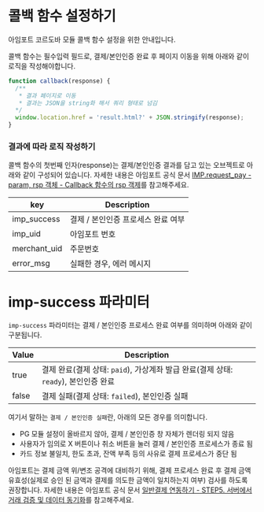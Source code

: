 
# 콜백 함수 설정하기
아임포트 코르도바 모듈 콜백 함수 설정을 위한 안내입니다.

콜백 함수는 필수입력 필드로, 결제/본인인증 완료 후 페이지 이동을 위해 아래와 같이 로직을 작성해야합니다.

```javascript
function callback(response) {
  /**
   * 결과 페이지로 이동
   * 결과는 JSON을 string화 해서 쿼리 형태로 넘김
  */
  window.location.href = 'result.html?' + JSON.stringify(response);
}
```

### 결과에 따라 로직 작성하기
콜백 함수의 첫번째 인자(response)는 결제/본인인증 결과를 담고 있는 오브젝트로 아래와 같이 구성되어 있습니다. 자세한 내용은 아임포트 공식 문서 [IMP.request_pay - param, rsp 객체 - Callback 함수의 rsp 객제](https://docs.iamport.kr/tech/imp#callback)를 참고해주세요.

| key           |  Description               | 
| ------------- | -------------------------- | 
| imp_success   | 결제 / 본인인증 프로세스 완료 여부 |
| imp_uid       | 아임포트 번호                  |
| merchant_uid  | 주문번호                      |
| error_msg     | 실패한 경우, 에러 메시지         |

# imp-success 파라미터
`imp-success` 파라미터는 결제 / 본인인증 프로세스 완료 여부를 의미하며 아래와 같이 구분됩니다.

| Value  |  Description                                       | 
| ------ | -------------------------------------------------- | 
| true   | 결제 완료(결제 상태: `paid`), 가상계좌 발급 완료(결제 상태: `ready`), 본인인증 완료 |
| false  | 결제 실패(결제 상태: `failed`), 본인인증 실패 |

여기서 말하는 `결제 / 본인인증 실패`란, 아래의 모든 경우를 의미합니다.

- PG 모듈 설정이 올바르지 않아, 결제 / 본인인증 창 자체가 렌더링 되지 않음
- 사용자가 임의로 X 버튼이나 취소 버튼을 눌러 결제 / 본인인증 프로세스가 종료 됨
- 카드 정보 불일치, 한도 초과, 잔액 부족 등의 사유로 결제 프로세스가 중단 됨

아임포트는 결제 금액 위/변조 공격에 대비하기 위해, 결제 프로세스 완료 후 결제 금액 유효성(실제로 승인 된 금액과 결제를 의도한 금액이 일치하는지 여부) 검사를 하도록 권장합니다. 자세한 내용은 아임포트 공식 문서 [일반결제 연동하기 - STEP5. 서버에서 거래 검증 및 데이터 동기화](https://docs.iamport.kr/implementation/payment#server-side-logic)를 참고해주세요.
